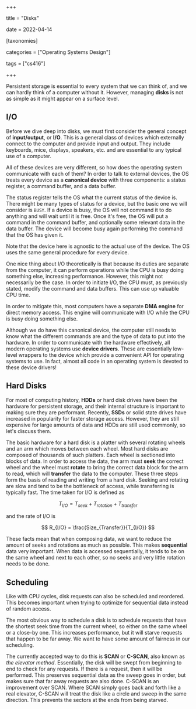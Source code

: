 +++

title = "Disks"

date = 2022-04-14



[taxonomies]

categories = ["Operating Systems Design"]

tags = ["cs416"]

+++

Persistent storage is essential to every system that we can think of, and we can hardly think of a computer without it. However, managing **disks** is not as simple as it might appear on a surface level.

<!-- more -->

## I/O

Before we dive deep into disks, we must first consider the general concept of **input/output**, or **I/O**. This is a general class of devices which externally connect to the computer and provide input and output. They include keyboards, mice, displays, speakers, etc. and are essential to any typical use of a computer.

All of these devices are very different, so how does the operating system communicate with each of them? In order to talk to external devices, the OS treats every device as a **canonical device** with three components: a status register, a command buffer, and a data buffer.

The status register tells the OS what the current status of the device is. There might be many types of status for a device, but the basic one we will consider is `BUSY`. If a device is busy, the OS will not command it to do anything and will wait until it is free. Once it's free, the OS will put a command in the command buffer, and optionally some relevant data in the data buffer. The device will become busy again performing the command that the OS has given it.

Note that the device here is agnostic to the actual use of the device. The OS uses the same general procedure for every device.

One nice thing about I/O theoretically is that because its duties are separate from the computer, it can perform operations while the CPU is busy doing something else, increasing performance. However, this might not necessarily be the case. In order to initiate I/O, the CPU must, as previously stated, modify the command and data buffers. This can use up valuable CPU time.

In order to mitigate this, most computers have a separate **DMA engine** for direct memory access. This engine will communicate with I/O while the CPU is busy doing something else.

Although we do have this canonical device, the computer still needs to know what the different commands are and the type of data to put into the hardware. In order to communicate with the hardware effectively, all modern operating systems use **device drivers**. These are essentially low-level wrappers to the device which provide a convenient API for operating systems to use. In fact, almost all code in an operating system is devoted to these device drivers!

## Hard Disks

For most of computing history, **HDDs** or hard disk drives have been the hardware for persistent storage, and their internal structure is important to making sure they are performant. Recently, **SSDs** or solid state drives have increased in popularity for faster storage access. However, they are still expensive for large amounts of data and HDDs are still used commonly, so let's discuss them.

The basic hardware for a hard disk is a platter with several rotating wheels and an arm which moves between each wheel. Most hard disks are composed of thousands of such platters. Each wheel is sectioned into blocks of data. In order  to access the data, the arm must **seek** the correct wheel and the wheel must **rotate** to bring the correct data block for the arm to read, which will **transfer** the data to the computer. These three steps form the basis of reading and writing from a hard disk. Seeking and rotating are slow and tend to be the bottleneck of access, while transferring is typically fast. The time taken for I/O is defined as

$$
T_{I/O} = T_{seek} + T_{rotation} + T_{transfer}
$$

and the rate of I/O is

$$
R_{I/O} = \frac{Size_{Transfer}}{T_{I/O}}
$$

These facts mean that when composing data, we want to reduce the amount of seeks and rotations as much as possible. This makes **sequential** data very important. When data is accessed sequentially, it tends to be on the same wheel and next to each other, so no seeks and very little rotation needs to be done.

## Scheduling

Like with CPU cycles, disk requests can also be scheduled and reordered. This becomes important when trying to optimize for sequential data instead of random access.

The most obvious way to schedule a disk is to schedule requests that have the shortest seek time from the current wheel, so either on the same wheel or a close-by one. This increases performance, but it will starve requests that happen to be far away. We want to have some amount of fairness in our scheduling.

The currently accepted way to do this is **SCAN** or **C-SCAN**, also known as *the elevator method*. Essentially, the disk will be swept from beginning to end to check for any requests. If there is a request, then it will be performed. This preserves sequential data as the sweep goes in order, but makes sure that far away requests are also done. C-SCAN is an improvement over SCAN. Where SCAN simply goes back and forth like a real elevator, C-SCAN will treat the disk like a circle and sweep in the same direction. This prevents the sectors at the ends from being starved.


